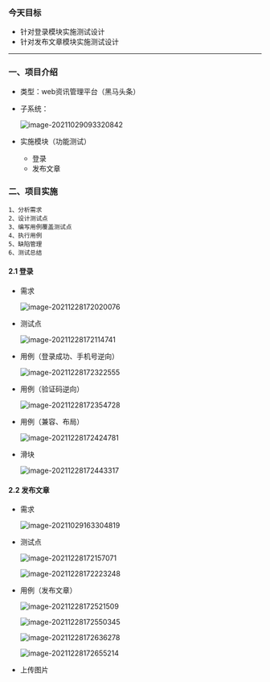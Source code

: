 ### 今天目标

- 针对登录模块实施测试设计
- 针对发布文章模块实施测试设计

---

### 一、项目介绍

- 类型：web资讯管理平台（黑马头条）

- 子系统：

  ![image-20211029093320842](img/image-20211029093320842.png)

- 实施模块（功能测试）
  - 登录
  - 发布文章

### 二、项目实施

```
1、分析需求
2、设计测试点
3、编写用例覆盖测试点
4、执行用例
5、缺陷管理
6、测试总结
```

#### 2.1 登录

- 需求

  ![image-20211228172020076](img/image-20211228172020076.png)

- 测试点

  ![image-20211228172114741](img/image-20211228172114741.png)

- 用例（登录成功、手机号逆向）

  ![image-20211228172322555](img/image-20211228172322555.png)

- 用例（验证码逆向）

  ![image-20211228172354728](img/image-20211228172354728.png)

- 用例（兼容、布局）

  ![image-20211228172424781](img/image-20211228172424781.png)

- 滑块

  ![image-20211228172443317](img/image-20211228172443317.png)

#### 2.2 发布文章

- 需求

  ![image-20211029163304819](img/image-20211029163304819.png)

- 测试点

  ![image-20211228172157071](img/image-20211228172157071.png)

  ![image-20211228172223248](img/image-20211228172223248.png)

- 用例（发布文章）

  ![image-20211228172521509](img/image-20211228172521509.png)

  ![image-20211228172550345](img/image-20211228172550345.png)

  ![image-20211228172636278](img/image-20211228172636278.png)

  ![image-20211228172655214](img/image-20211228172655214.png)





- 上传图片

  

